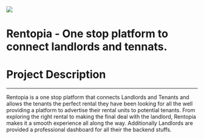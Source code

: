 <img src="https://i.ibb.co/VpmzTGZT/logo.jpg" />

# Rentopia - One stop platform to connect landlords and tennats.


# Project Description 
<hr/>
<p>Rentopia is a one stop platform that connects Landlords and Tenants and allows the tenants the perfect rental they have been looking for all the well providing a 
platform to advertise their rental units to potential tenants. From exploring the right rental to making the final deal with the landlord, Rentopia makes it a smooth experience all along the way. Additionally Landlords are provided a professional dashboard for all their the backend stuffs.</p>
